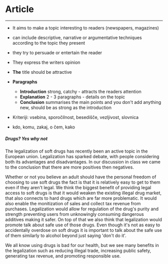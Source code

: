 # Article
--- 

- It aims to make a topic interesting to readers (newspapers, magazines)
- can include descriptive, narrative or argumentative techniques according to the topic they present
- they try to persuade or entertain the reader
- They express the writers opinion

- **The** title should be attractive
- **Paragraphs**
	- **Introduction** strong, catchy - attracts the readers attention
	- **Explanation** 2 - 3 paragraphs - details on the topic
	- **Conclusion** summarises the main points and you don't add anything new, should be as strong as the introduction
- Kriteriji: vsebina, sporočilnost, besedišče, vezljivost, slovnica
- kdo, komu, zakaj, o čem, kako



##### Drugs? Yes why not
The legalization of soft drugs has recently been an active topic in the European union. Legalization has sparked  debate, with people considering both its advantages and disadvantages. In our discussion in class we came to the conclusion that there are more positives then negatives.

Whether or not you believe an adult should have the personal freedom of choosing  to use soft drugs the fact is that it is relatively easy to get to them even if they aren't legal. We think the biggest benefit of providing legal access to soft drugs is that it would weaken the existing illegal drug market, that also connects to hard drugs which are far more problematic. It would also enable the monitization of sales and collect tax revenue from purchases. Legalization would allow for regulation of the drug's purity and strength preventing users from unknowingly consuming dangerous additives making it safer. On top of that we also think that legalization would promote talk about safe use of those drugs. Even though it's not as easy to accidentally overdose on soft drugs it is important to talk about the safe use of them  similarly to alcohol beyond just saying 'don't do it'. 

We all know using drugs is bad for our health, but we see many benefits in the legalization such as reducing illegal trade, increasing public safety, generating tax revenue, and promoting responsible use.

